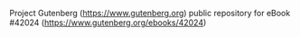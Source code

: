 Project Gutenberg (https://www.gutenberg.org) public repository for eBook #42024 (https://www.gutenberg.org/ebooks/42024)
